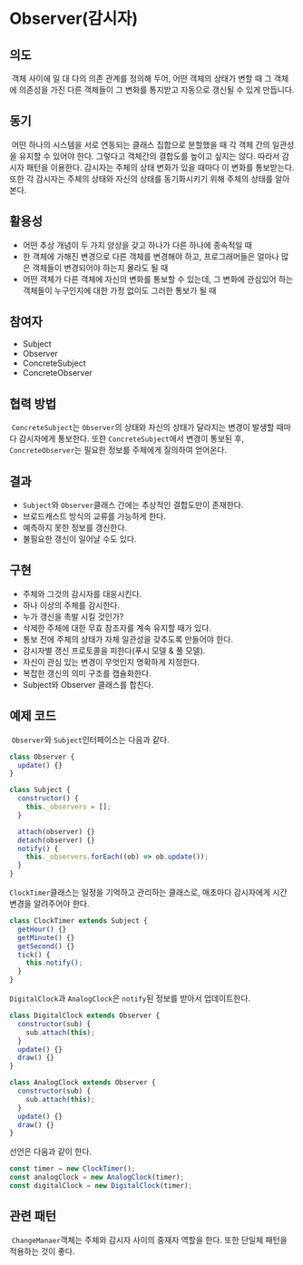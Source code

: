 # Observer(감시자)

## 의도

&nbsp;객체 사이에 일 대 다의 의존 관계를 정의해 두어, 어떤 객체의 상태가 변할 때 그 객체에 의존성을 가진 다른 객체들이 그 변화를 통지받고 자동으로 갱신될 수 있게 만듭니다.

## 동기

&nbsp;어떤 하나의 시스템을 서로 연동되는 클래스 집합으로 분할했을 때 각 객체 간의 일관성을 유지할 수 있어야 한다. 그렇다고 객체간의 결합도를 높이고 싶지는 않다. 따라서 감시자 패턴을 이용한다. 감시자는 주체의 상태 변화가 있을 때마다 이 변화를 통보받는다. 또한 각 감시자는 주체의 상태와 자신의 상태를 동기화시키기 위해 주체의 상태를 알아본다.

## 활용성

- 어떤 추상 개념이 두 가지 양상을 갖고 하나가 다른 하나에 종속적일 때
- 한 객체에 가해진 변경으로 다른 객체를 변경해야 하고, 프로그래머들은 얼마나 많은 객체들이 변경되어야 하는지 몰라도 될 때
- 어떤 객체가 다른 객체에 자신의 변화를 통보할 수 있는데, 그 변화에 관심있어 하는 객체들이 누구인지에 대한 가정 없이도 그러한 통보가 될 때

## 참여자

- Subject
- Observer
- ConcreteSubject
- ConcreteObserver

## 협력 방법

&nbsp;`ConcreteSubject`는 `Observer`의 상태와 자신의 상태가 달라지는 변경이 발생할 때마다 감시자에게 통보한다. 또한 `ConcreteSubject`에서 변경이 통보된 후, `ConcreteObserver`는 필요한 정보를 주체에게 질의하여 얻어온다.

## 결과

- `Subject`와 `Observer`클래스 간에는 추상적인 결합도만이 존재한다.
- 브로드캐스트 방식의 교류를 가능하게 한다.
- 예측하지 못한 정보를 갱신한다.
- 불필요한 갱신이 일어날 수도 있다.

## 구현

- 주체와 그것의 감시자를 대응시킨다.
- 하나 이상의 주체를 감시한다.
- 누가 갱신을 촉발 시킬 것인가?
- 삭제한 주체에 대한 무효 참조자를 계속 유지할 때가 있다.
- 통보 전에 주체의 상태가 자체 일관성을 갖추도록 만들어야 한다.
- 감시자별 갱신 프로토콜을 피한다(푸시 모델 & 풀 모델).
- 자신이 관심 있는 변경이 무엇인지 명확하게 지정한다.
- 복잡한 갱신의 의미 구조를 캡슐화한다.
- Subject와 Observer 클래스를 합친다.

## 예제 코드

&nbsp;`Observer`와 `Subject`인터페이스는 다음과 같다.

```javascript
class Observer {
  update() {}
}
```

```javascript
class Subject {
  constructor() {
    this._observers = [];
  }

  attach(observer) {}
  detach(observer) {}
  notify() {
    this._observers.forEach((ob) => ob.update());
  }
}
```

`ClockTimer`클래스는 일정을 기억하고 관리하는 클래스로, 매초마다 감시자에게 시간 변경을 알려주어야 한다.

```javascript
class ClockTimer extends Subject {
  getHour() {}
  getMinute() {}
  getSecond() {}
  tick() {
    this.notify();
  }
}
```

`DigitalClock`과 `AnalogClock`은 `notify`된 정보를 받아서 업데이트한다.

```javascript
class DigitalClock extends Observer {
  constructor(sub) {
    sub.attach(this);
  }
  update() {}
  draw() {}
}
```

```javascript
class AnalogClock extends Observer {
  constructor(sub) {
    sub.attach(this);
  }
  update() {}
  draw() {}
}
```

선언은 다음과 같이 한다.

```javascript
const timer = new ClockTimer();
const analogClock = new AnalogClock(timer);
const digitalClock = new DigitalClock(timer);
```

## 관련 패턴

&nbsp;`ChangeManaer`객체는 주체와 감시자 사이의 중재자 역할을 한다. 또한 단일체 패턴을 적용하는 것이 좋다.
